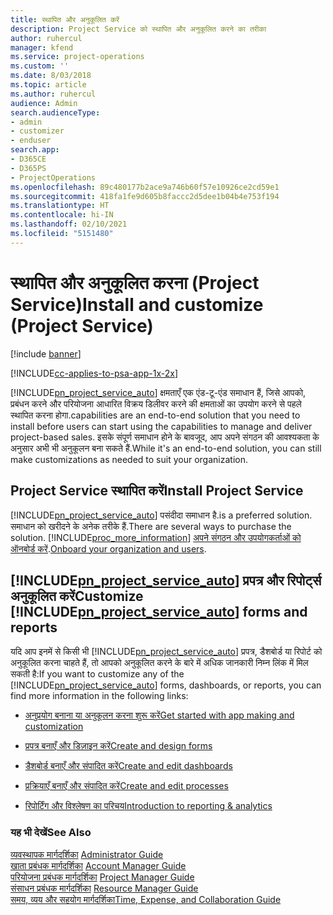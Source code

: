 ```yaml
---
title: स्थापित और अनुकूलित करें
description: Project Service को स्थापित और अनुकूलित करने का तरीका
author: ruhercul
manager: kfend
ms.service: project-operations
ms.custom: ''
ms.date: 8/03/2018
ms.topic: article
ms.author: ruhercul
audience: Admin
search.audienceType:
- admin
- customizer
- enduser
search.app:
- D365CE
- D365PS
- ProjectOperations
ms.openlocfilehash: 89c480177b2ace9a746b60f57e10926ce2cd59e1
ms.sourcegitcommit: 418fa1fe9d605b8faccc2d5dee1b04b4e753f194
ms.translationtype: HT
ms.contentlocale: hi-IN
ms.lasthandoff: 02/10/2021
ms.locfileid: "5151480"
---
```

# <a name="install-and-customize-project-service"></a><span data-ttu-id="18153-103">स्थापित और अनुकूलित करना (Project Service)</span><span class="sxs-lookup"><span data-stu-id="18153-103">Install and customize (Project Service)</span></span>

[!include [banner](../includes/psa-now-project-operations.md)]

[!INCLUDE[cc-applies-to-psa-app-1x-2x](../includes/cc-applies-to-psa-app-1x-2x.md)]

[!INCLUDE[pn_project_service_auto](../includes/pn-project-service-auto.md)] <span data-ttu-id="18153-104">क्षमताएँ एक एंड-टू-एंड समाधान हैं, जिसे आपको, प्रबंधन करने और परियोजना आधारित विक्रय डिलीवर करने की क्षमताओं का उपयोग करने से पहले स्‍थापित करना होगा.</span><span class="sxs-lookup"><span data-stu-id="18153-104">capabilities are an end-to-end solution that you need to install before users can start using the capabilities to manage and deliver project-based sales.</span></span> <span data-ttu-id="18153-105">इसके संपूर्ण समाधान होने के बावजूद, आप अपने संगठन की आवश्यकता के अनुसार अभी भी अनुकूलन बना सकते हैं.</span><span class="sxs-lookup"><span data-stu-id="18153-105">While it's an end-to-end solution, you can still make customizations as needed to suit your organization.</span></span>  
<!-- TODO: I expect to find the information on how to get and install this here. Please find that and add it here. Same for Project Service.--> 
  
## <a name="install-project-service"></a><span data-ttu-id="18153-106">Project Service स्थापित करें</span><span class="sxs-lookup"><span data-stu-id="18153-106">Install Project Service</span></span>  
 [!INCLUDE[pn_project_service_auto](../includes/pn-project-service-auto.md)] <span data-ttu-id="18153-107">पसंदीदा समाधान है.</span><span class="sxs-lookup"><span data-stu-id="18153-107">is a preferred solution.</span></span> <span data-ttu-id="18153-108">समाधान को खरीदने के अनेक तरीके हैं.</span><span class="sxs-lookup"><span data-stu-id="18153-108">There are several ways to purchase the solution.</span></span> [!INCLUDE[proc_more_information](../includes/proc-more-information.md)] <span data-ttu-id="18153-109">[अपने संगठन और उपयोगकर्ताओं को ऑनबोर्ड करें](https://docs.microsoft.com/dynamics365/customerengagement/on-premises/admin/onboard-your-organization-and-users-to-dynamics-365-online).</span><span class="sxs-lookup"><span data-stu-id="18153-109">[Onboard your organization and users](https://docs.microsoft.com/dynamics365/customerengagement/on-premises/admin/onboard-your-organization-and-users-to-dynamics-365-online).</span></span>  
  
## <a name="customize-pn_project_service_auto-forms-and-reports"></a><span data-ttu-id="18153-110">[!INCLUDE[pn_project_service_auto](../includes/pn-project-service-auto.md)] प्रपत्र और रिपोर्ट्स अनुकूलित करें</span><span class="sxs-lookup"><span data-stu-id="18153-110">Customize [!INCLUDE[pn_project_service_auto](../includes/pn-project-service-auto.md)] forms and reports</span></span>  
 <span data-ttu-id="18153-111">यदि आप इनमें से किसी भी [!INCLUDE[pn_project_service_auto](../includes/pn-project-service-auto.md)] प्रपत्र, डैशबोर्ड या रिपोर्ट को अनुकूलित करना चाहते हैं, तो आपको अनुकूलित करने के बारे में अधिक जानकारी निम्न लिंक में मिल सकती है:</span><span class="sxs-lookup"><span data-stu-id="18153-111">If you want to customize any of the [!INCLUDE[pn_project_service_auto](../includes/pn-project-service-auto.md)] forms, dashboards, or reports, you can find more information in the following links:</span></span>  
  
- [<span data-ttu-id="18153-112">अनुप्रयोग बनाना या अनुकूलन करना शुरू करें</span><span class="sxs-lookup"><span data-stu-id="18153-112">Get started with app making and customization</span></span>](https://docs.microsoft.com/dynamics365/customerengagement/on-premises/customize/getting-started-customization)  
  
- [<span data-ttu-id="18153-113">प्रपत्र बनाएँ और डिज़ाइन करें</span><span class="sxs-lookup"><span data-stu-id="18153-113">Create and design forms</span></span>](https://docs.microsoft.com/dynamics365/customerengagement/on-premises/customize/create-design-forms)  
  
- [<span data-ttu-id="18153-114">डैशबोर्ड बनाएँ और संपादित करें</span><span class="sxs-lookup"><span data-stu-id="18153-114">Create and edit dashboards</span></span>](https://docs.microsoft.com/dynamics365/customerengagement/on-premises/customize/create-edit-dashboards)  
  
- [<span data-ttu-id="18153-115">प्रक्रियाएँ बनाएँ और संपादित करें</span><span class="sxs-lookup"><span data-stu-id="18153-115">Create and edit processes</span></span>](https://docs.microsoft.com/dynamics365/customerengagement/on-premises/customize/guide-staff-through-common-tasks-processes)  
  
- [<span data-ttu-id="18153-116">रिपोर्टिंग और विश्लेषण का परिचय</span><span class="sxs-lookup"><span data-stu-id="18153-116">Introduction to reporting & analytics</span></span>](https://docs.microsoft.com/dynamics365/customerengagement/on-premises/analytics/reporting-analytics-with-dynamics-365)  
  
### <a name="see-also"></a><span data-ttu-id="18153-117">यह भी देखें</span><span class="sxs-lookup"><span data-stu-id="18153-117">See Also</span></span>  
 <span data-ttu-id="18153-118">[व्यवस्थापक मार्गदर्शिका](../psa/admin-guide.md) </span><span class="sxs-lookup"><span data-stu-id="18153-118">[Administrator Guide](../psa/admin-guide.md) </span></span>  
 <span data-ttu-id="18153-119">[खाता प्रबंधक मार्गदर्शिका](../psa/account-manager-guide.md) </span><span class="sxs-lookup"><span data-stu-id="18153-119">[Account Manager Guide](../psa/account-manager-guide.md) </span></span>  
 <span data-ttu-id="18153-120">[परियोजना प्रबंधक मार्गदर्शिका](../psa/project-manager-guide.md) </span><span class="sxs-lookup"><span data-stu-id="18153-120">[Project Manager Guide](../psa/project-manager-guide.md) </span></span>  
 <span data-ttu-id="18153-121">[संसाधन प्रबंधक मार्गदर्शिका](../psa/resource-manager-guide.md) </span><span class="sxs-lookup"><span data-stu-id="18153-121">[Resource Manager Guide](../psa/resource-manager-guide.md) </span></span>  
 [<span data-ttu-id="18153-122">समय, व्यय और सहयोग मार्गदर्शिका</span><span class="sxs-lookup"><span data-stu-id="18153-122">Time, Expense, and Collaboration Guide</span></span>](../psa/time-expense-collaboration-guide.md)
